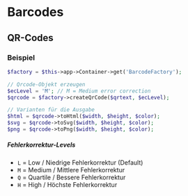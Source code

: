 # Barcodes

## QR-Codes

### Beispiel

```php
$factory = $this->app->Container->get('BarcodeFactory');

// Qrcode-Objekt erzeugen
$ecLevel = 'M'; // M = Medium error correction
$qrcode = $factory->createQrCode($qrtext, $ecLevel);

// Varianten für die Ausgabe 
$html = $qrcode->toHtml($width, $height, $color);
$svg = $qrcode->toSvg($width, $height, $color);
$png = $qrcode->toPng($width, $height, $color);
```

##### Fehlerkorrektur-Levels

* `L` = Low / Niedrige Fehlerkorrektur (Default)
* `M` = Medium / Mittlere Fehlerkorrektur
* `Q` = Quartile / Bessere Fehlerkorrektur
* `H` = High / Höchste Fehlerkorrektur
